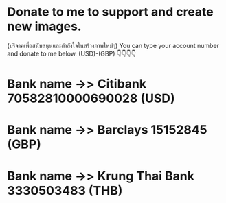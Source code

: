# Donate to me to support and create new images. 
(บริจาคเพื่อสนับสนุนและกำลังใจในสร้างภาพใหม่ๆ)
You can type your account number and donate to me below. (USD)-(GBP) 👇👇👇👇

# Bank name ->> Citibank 70582810000690028 (USD)
# Bank name ->> Barclays 15152845 (GBP)
# Bank name ->> Krung Thai Bank 3330503483 (THB)

